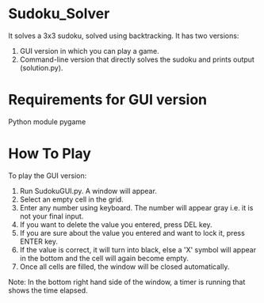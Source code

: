 # Sudoku_Solver
It solves a 3x3 sudoku, solved using backtracking. It has two versions:
1. GUI version in which you can play a game.
2. Command-line version that directly solves the sudoku and prints output (solution.py).

# Requirements for GUI version
Python module pygame

# How To Play
To play the GUI version:
1. Run SudokuGUI.py. A window will appear.
2. Select an empty cell in the grid.
3. Enter any number using keyboard. The number will appear gray i.e. it is not your final input.
4. If you want to delete the value you entered, press DEL key.
5. If you are sure about the value you entered and want to lock it, press ENTER key. 
6. If the value is correct, it will turn into black, else a 'X' symbol will appear in the bottom and the cell will again become empty.
7. Once all cells are filled, the window will be closed automatically.

Note: In the bottom right hand side of the window, a timer is running that shows the time elapsed.


